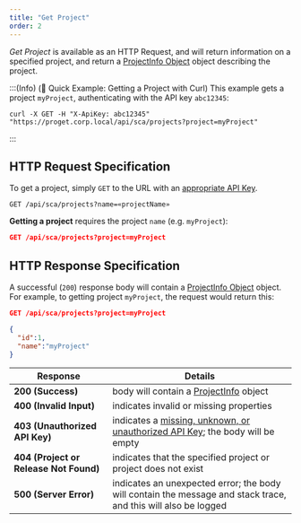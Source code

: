 ```yaml
---
title: "Get Project"
order: 2
---
```


*Get Project* is available as an HTTP Request, and will return information on a specified project, and return a [ProjectInfo Object](/docs/proget/reference-api/proget-api-sca#projectinfo-object) object describing the project.

:::(Info) (🚀 Quick Example: Getting a Project with Curl)
This example gets a project `myProject`, authenticating with the API key `abc12345`:

````
curl -X GET -H "X-ApiKey: abc12345" "https://proget.corp.local/api/sca/projects?project=myProject"
````
:::

## HTTP Request Specification
To get a project, simply `GET` to the URL with an [appropriate API Key](/docs/proget/reference-api/proget-api-sca#authentication).

```
GET /api/sca/projects?name=«projectName»
```

**Getting a project** requires the project `name` (e.g. `myProject`):

```json
GET /api/sca/projects?project=myProject
```

## HTTP Response Specification

A successful (`200`) response body will contain a [ProjectInfo Object](/docs/proget/reference-api/proget-api-sca#projectinfo-object) object. For example, to getting project `myProject`, the request would return this:

```json
GET /api/sca/projects?project=myProject

{ 
  "id":1,
  "name":"myProject"
}
```

| Response | Details |
| --- | --- |
| **200 (Success)** | body will contain a [ProjectInfo](/docs/proget/reference-api/proget-api-sca#projectinfo-object) object |
| **400 (Invalid Input)** | indicates invalid or missing properties |
| **403 (Unauthorized API Key)** | indicates a [missing, unknown, or unauthorized API Key](/docs/proget/reference-api/proget-api-sca#authentication); the body will be empty |
|  **404 (Project or Release Not Found)** | indicates that the specified project or project does not exist | 
| **500 (Server Error)** | indicates an unexpected error; the body will contain the message and stack trace, and this will also be logged |